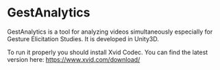 # GestAnalytics
GestAnalytics is a tool for analyzing videos simultaneously especially for Gesture Elicitation Studies. It is developed in Unity3D.


To run it properly you should install Xvid Codec. You can find the latest version here: https://www.xvid.com/download/
